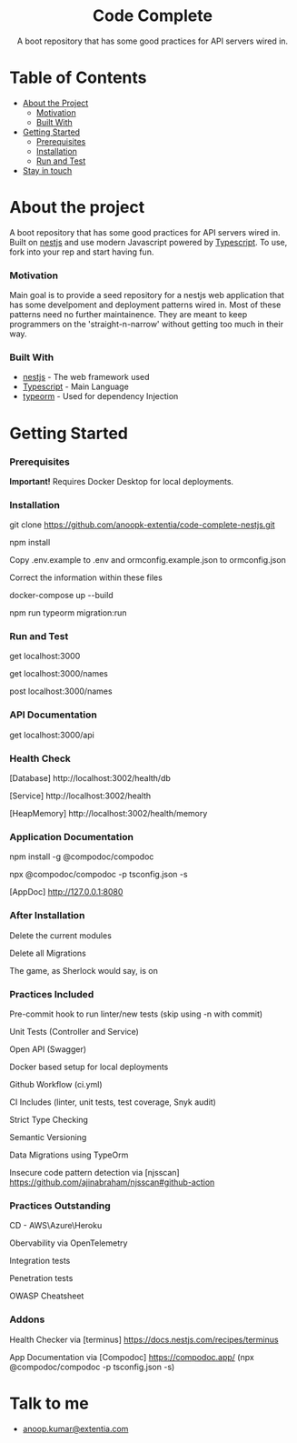 
<p align="center">
  <h1 align="center">Code Complete</h1>

  <p align="center">
    A boot repository that has some good practices for API servers wired in.
    <br />
  </p>
</p>

<!-- TABLE OF CONTENTS -->
# Table of Contents

* [About the Project](#about-the-project)
  * [Motivation](#motivation)
  * [Built With](#built-with)
* [Getting Started](#getting-started)
  * [Prerequisites](#prerequisites)
  * [Installation](#installation)
  * [Run and Test](#run-and-test)
* [Stay in touch](#stay-in-touch)


# About the project
A boot repository that has some good practices for API servers wired in. Built on [nestjs](https://nestjs.org/) and use modern Javascript powered by 
[Typescript](https://www.typescriptlang.org/). 
To use, fork into your rep and start having fun.

### Motivation
Main goal is to provide a seed repository for a nestjs web application that has some develpoment and deployment patterns wired in. Most of these patterns need no further maintainence. They are meant to keep programmers on the 'straight-n-narrow' without getting too much in their way. 
   
### Built With

* [nestjs](https://nestjs.com/) - The web framework used
* [Typescript](https://www.typescriptlang.org/) - Main Language
* [typeorm](https://github.com/inversify/InversifyJS/) - Used for dependency Injection

# Getting Started

### Prerequisites

**Important!** Requires Docker Desktop for local deployments.

### Installation
git clone https://github.com/anoopk-extentia/code-complete-nestjs.git

npm install

Copy .env.example to .env and ormconfig.example.json to ormconfig.json

Correct the information within these files

docker-compose up --build

npm run typeorm migration:run

### Run and Test
get localhost:3000

get localhost:3000/names

post localhost:3000/names

### API Documentation

get localhost:3000/api

### Health Check

[Database] http://localhost:3002/health/db

[Service] http://localhost:3002/health

[HeapMemory] http://localhost:3002/health/memory

### Application Documentation

npm install -g @compodoc/compodoc

npx @compodoc/compodoc -p tsconfig.json -s

[AppDoc] http://127.0.0.1:8080

### After Installation

Delete the current modules

Delete all Migrations

The game, as Sherlock would say, is on

### Practices Included

Pre-commit hook to run linter/new tests (skip using -n with commit)

Unit Tests (Controller and Service)

Open API (Swagger)

Docker based setup for local deployments

Github Workflow (ci.yml) 

CI Includes (linter, unit tests, test coverage, Snyk audit)

Strict Type Checking

Semantic Versioning

Data Migrations using TypeOrm

Insecure code pattern detection via [njsscan] https://github.com/ajinabraham/njsscan#github-action

### Practices Outstanding

CD - AWS\Azure\Heroku

Obervability via OpenTelemetry

Integration tests

Penetration tests

OWASP Cheatsheet

### Addons

Health Checker via [terminus] https://docs.nestjs.com/recipes/terminus

App Documentation via [Compodoc] https://compodoc.app/ (npx @compodoc/compodoc -p tsconfig.json -s)

# Talk to me

* anoop.kumar@extentia.com


